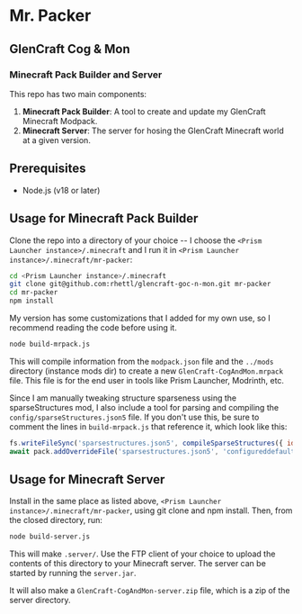 # Mr. Packer
## GlenCraft Cog & Mon
### Minecraft Pack Builder and Server

This repo has two main components:
1. **Minecraft Pack Builder**: A tool to create and update my GlenCraft Minecraft Modpack.
2. **Minecraft Server**: The server for hosing the GlenCraft Minecraft world at a given version. 

## Prerequisites
- Node.js (v18 or later)

## Usage for Minecraft Pack Builder

Clone the repo into a directory of your choice -- I choose the `<Prism Launcher instance>/.minecraft` and I run it in 
`<Prism Launcher instance>/.minecraft/mr-packer`:

```bash
cd <Prism Launcher instance>/.minecraft
git clone git@github.com:rhettl/glencraft-goc-n-mon.git mr-packer
cd mr-packer
npm install
```

My version has some customizations that I added for my own use, so I recommend reading the code before using it.

```bash 
node build-mrpack.js
```

This will compile information from the `modpack.json` file and the `../mods` directory (instance mods dir) to create a 
new `GlenCraft-CogAndMon.mrpack` file. This file is for the end user in tools like Prism Launcher, Modrinth, etc.

Since I am manually tweaking structure sparseness using the sparseStructures mod, I also include a tool for parsing and 
compiling the `config/sparseStructures.json5` file. If you don't use this, be sure to comment the lines in 
`build-mrpack.js` that reference it, which look like this:

```javascript
fs.writeFileSync('sparsestructures.json5', compileSparseStructures({ idBasedSalt: false }), 'utf8');
await pack.addOverrideFile('sparsestructures.json5', 'configureddefaults/config/sparsestructures.json5');
```

## Usage for Minecraft Server
Install in the same place as listed above, `<Prism Launcher instance>/.minecraft/mr-packer`, using git clone and npm 
install. Then, from the closed directory, run:

```bash
node build-server.js
```

This will make `.server/`. Use the FTP client of your choice to upload the contents of this directory to your Minecraft 
server. The server can be started by running the `server.jar`.

It will also make a `GlenCraft-CogAndMon-server.zip` file, which is a zip of the server directory.





